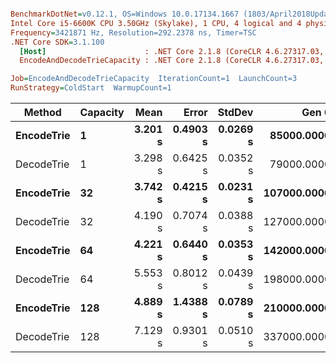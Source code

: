 ``` ini

BenchmarkDotNet=v0.12.1, OS=Windows 10.0.17134.1667 (1803/April2018Update/Redstone4)
Intel Core i5-6600K CPU 3.50GHz (Skylake), 1 CPU, 4 logical and 4 physical cores
Frequency=3421871 Hz, Resolution=292.2378 ns, Timer=TSC
.NET Core SDK=3.1.100
  [Host]                      : .NET Core 2.1.8 (CoreCLR 4.6.27317.03, CoreFX 4.6.27317.03), X64 RyuJIT
  EncodeAndDecodeTrieCapacity : .NET Core 2.1.8 (CoreCLR 4.6.27317.03, CoreFX 4.6.27317.03), X64 RyuJIT

Job=EncodeAndDecodeTrieCapacity  IterationCount=1  LaunchCount=3  
RunStrategy=ColdStart  WarmupCount=1  

```
|     Method | Capacity |    Mean |    Error |   StdDev |       Gen 0 |       Gen 1 |     Gen 2 |  Allocated |
|----------- |--------- |--------:|---------:|---------:|------------:|------------:|----------:|-----------:|
| **EncodeTrie** |        **1** | **3.201 s** | **0.4903 s** | **0.0269 s** |  **85000.0000** |  **20000.0000** | **4000.0000** |  **462.53 MB** |
| DecodeTrie |        1 | 3.298 s | 0.6425 s | 0.0352 s |  79000.0000 |  27000.0000 | 4000.0000 |  459.71 MB |
| **EncodeTrie** |       **32** | **3.742 s** | **0.4215 s** | **0.0231 s** | **107000.0000** |  **34000.0000** | **4000.0000** |  **599.86 MB** |
| DecodeTrie |       32 | 4.190 s | 0.7074 s | 0.0388 s | 127000.0000 |  46000.0000 | 5000.0000 |  741.87 MB |
| **EncodeTrie** |       **64** | **4.221 s** | **0.6440 s** | **0.0353 s** | **142000.0000** |  **48000.0000** | **5000.0000** |  **800.58 MB** |
| DecodeTrie |       64 | 5.553 s | 0.8012 s | 0.0439 s | 198000.0000 |  72000.0000 | 6000.0000 | 1159.44 MB |
| **EncodeTrie** |      **128** | **4.889 s** | **1.4388 s** | **0.0789 s** | **210000.0000** |  **75000.0000** | **6000.0000** | **1202.99 MB** |
| DecodeTrie |      128 | 7.129 s | 0.9301 s | 0.0510 s | 337000.0000 | 119000.0000 | 6000.0000 | 1996.13 MB |
